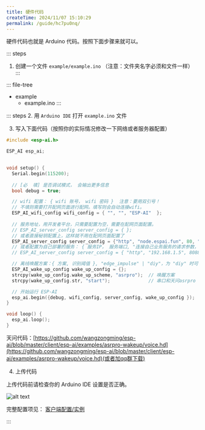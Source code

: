 ```yaml
---
title: 硬件代码
createTime: 2024/11/07 15:10:29
permalink: /guide/hc7pu0nq/
---
```


硬件代码也就是 Arduino 代码。按照下面步骤来就可以。

::: steps
1. 创建一个文件 `example/example.ino` （注意：文件夹名字必须和文件一样）
:::

::: file-tree
- example
  - example.ino 
:::

::: steps
2. 用 `Arduino IDE` 打开 `example.ino` 文件

3. 写入下面代码（按照你的实际情况修改一下网络或者服务器配置）
``` c
#include <esp-ai.h>

ESP_AI esp_ai;
 

void setup() {
  Serial.begin(115200);
  
  // [必  填] 是否调试模式， 会输出更多信息
  bool debug = true;

  // wifi 配置： { wifi 账号， wifi 密码 }  注意：要用双引号！ 
  // 不填则需要打开配网页面进行配网。填写则会自动连接wifi。
  ESP_AI_wifi_config wifi_config = { "", "", "ESP-AI"  };
  
  // 服务地址，用开发者平台，只需要配置为空，需要在配网页面配置。
  // ESP_AI_server_config server_config = { };
  // 或者直接秘钥配置上，这样就不用在配网页面配置了
  ESP_AI_server_config server_config = {"http", "node.espai.fun", 80, "api_key=开放平台秘钥"};
  // 或者配置为自己部署的服务： { 服务IP， 服务端口, "连接自己业务服务的请求参数，用多个参数&号分割，服务端用 auth 接收" }
  // ESP_AI_server_config server_config = { "http", "192.168.1.5", 8088, "p1=111&p2=test" };

  // 离线唤醒方案：{ 方案, 识别阈值 }, "edge_impulse" | "diy"，为 "diy" 时可调用 esp_ai.wakeUp() 方法进行唤醒 
  ESP_AI_wake_up_config wake_up_config = {};
  strcpy(wake_up_config.wake_up_scheme, "asrpro");  // 唤醒方案
  strcpy(wake_up_config.str, "start");              // 串口和天问asrpro 唤醒时需要配置的字符串，也就是从另一个开发版发送来的字符串

  // 开始运行 ESP-AI 
  esp_ai.begin({debug, wifi_config, server_config, wake_up_config });
}

void loop() {
  esp_ai.loop(); 
}
```

天问代码：[https://github.com/wangzongming/esp-ai/blob/master/client/esp-ai/examples/asrpro-wakeup/voice.hd](https://github.com/wangzongming/esp-ai/blob/master/client/esp-ai/examples/asrpro-wakeup/voice.hd)(或者加qq群下载)


4. 上传代码

上传代码前请检查你的 Arduino IDE 设置是否正确。

![alt text](/images/arduino-setting.png)

完整配置项见： [客户端配置/实例](/config-client/config/)

:::